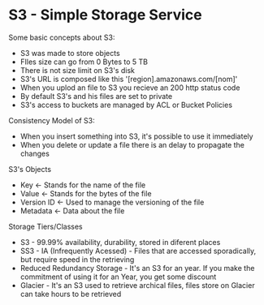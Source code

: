 # S3 - Simple Storage Service

Some basic concepts about S3:

- S3 was made to store objects
- FIles size can go from 0 Bytes to 5 TB
- There is not size limit on S3's disk
- S3's URL is composed like this '[region].amazonaws.com/[nom]'
- When you uplod an file to S3 you recieve an 200 http status code
- By default S3's and his files are set to private
- S3's access to buckets are managed by ACL or Bucket Policies

Consistency Model of S3:

- When you insert something into S3, it's possible to use it immediately
- When you delete or update a file there is an delay to propagate the changes

S3's Objects

- Key <- Stands for the name of the file
- Value <- Stands for the bytes of the file
- Version ID <- Used to manage the versioning of the file
- Metadata <- Data about the file

Storage Tiers/Classes

- S3 - 99.99% availability, durability, stored in diferent places
- SS3 - IA (Infrequently Acessed) - Files that are accessed sporadically, but require speed in the retrieving
- Reduced Redundancy Storage - It's an S3 for an year. If you make the commitment of using it for an Year, you get some discount
- Glacier - It's an S3 used to retrieve archical files, files store on Glacier can take hours to be retrieved

